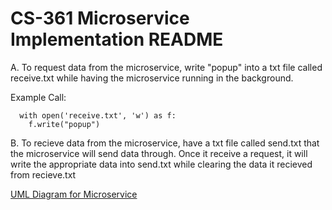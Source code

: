 # CS-361 Microservice Implementation README
A. To request data from the microservice, write "popup" into a txt file called receive.txt while having the microservice running in the background.

Example Call: 
```
  with open('receive.txt', 'w') as f:
    f.write("popup")
```
B. To recieve data from the microservice, have a txt file called send.txt that the microservice will send data through. Once it receive a request, it will write the appropriate data into send.txt while clearing the data it recieved from recieve.txt

[UML Diagram for Microservice](MicroserviceUML.png)
